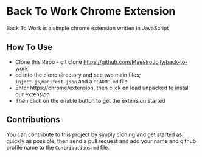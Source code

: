 # Back To Work Chrome Extension
Back To Work is a simple chrome extension written in JavaScript

## How To Use
* Clone this Repo - git clone https://github.com/MaestroJolly/back-to-work
* cd into the clone directory and see two main files; `inject.js`,`manifest.json` and a `README.md` file
* Enter https://chrome/extension, then click on load unpacked to install our extension
* Then click on the enable button to get the extension started

## Contributions
You can contribute to this project by simply cloning and get started as quickly as possible, then send a pull request and add your name and github profile name to the `Contributions.md` file.